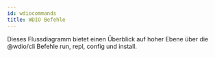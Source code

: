 ```yaml
---
id: wdiocommands
title: WDIO Befehle
---
```

Dieses Flussdiagramm bietet einen Überblick auf hoher Ebene über die @wdio/cli Befehle run, repl, config und install.

<CreateFlowcharts id='wdiocommands' />